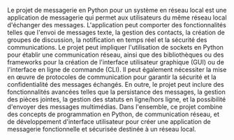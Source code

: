Le projet de messagerie en Python pour un système en réseau local est une application de messagerie qui permet aux utilisateurs du même réseau local d'échanger des messages. L'application peut comporter des fonctionnalités telles que l'envoi de messages texte, la gestion des contacts, la création de groupes de discussion, la notification en temps réel et la sécurité des communications.
Le projet peut impliquer l'utilisation de sockets en Python pour établir une communication réseau, ainsi que des bibliothèques ou des frameworks pour la création de l'interface utilisateur graphique (GUI) ou de l'interface en ligne de commande (CLI). Il peut également nécessiter la mise en œuvre de protocoles de communication pour garantir la sécurité et la confidentialité des messages échangés.
En outre, le projet peut inclure des fonctionnalités avancées telles que la persistance des messages, la gestion des pièces jointes, la gestion des statuts en ligne/hors ligne, et la possibilité d'envoyer des messages multimédias.
Dans l'ensemble, ce projet combine des concepts de programmation en Python, de communication réseau, et de développement d'interface utilisateur pour créer une application de messagerie fonctionnelle et sécurisée destinée à un réseau local.
